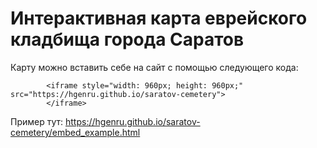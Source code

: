 # Интерактивная карта еврейского кладбища города Саратов

Карту можно вставить себе на сайт с помощью следующего кода:

            <iframe style="width: 960px; height: 960px;" src="https://hgenru.github.io/saratov-cemetery">
            </iframe>

Пример тут: https://hgenru.github.io/saratov-cemetery/embed_example.html
